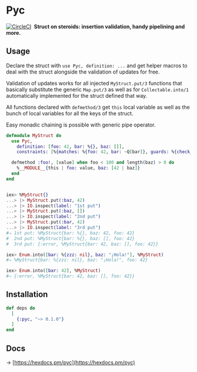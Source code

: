 # Pyc

[![CircleCI](https://circleci.com/gh/am-kantox/pyc.svg?style=svg)](https://circleci.com/gh/am-kantox/pyc)  **Struct on steroids: insertion validation, handy pipelining and more.**

## Usage

Declare the struct with `use Pyc, definition: ...` and get helper macros
to deal with the struct alongside the validation of updates for free.

Validation of updates works for all injected `MyStruct.put/3` functions that
basically substitute the generic `Map.put/3` as well as for `Collectable.into/1`
automatically implemented for the struct defined that way.

All functions declared with `defmethod/3` get `this` local variable as well as
the bunch of local variables for all the keys of the struct.

Easy monadic chaining is possible with generic pipe operator.

```elixir
defmodule MyStruct do
  use Pyc,
    definition: [foo: 42, bar: %{}, baz: []],
    constraints: [%{matches: %{foo: 42, bar: ~Q[bar]}, guards: %{check_bar: "is_map(bar)"}}]

  defmethod :foo!, [value] when foo < 100 and length(baz) > 0 do
    %__MODULE__{this | foo: value, baz: [42 | baz]}
  end
end


iex> %MyStruct{}
...> |> MyStruct.put(:baz, 42)
...> |> IO.inspect(label: "1st put")
...> |> MyStruct.put(:baz, [])
...> |> IO.inspect(label: "2nd put")
...> |> MyStruct.put(:bar, 42)
...> |> IO.inspect(label: "3rd put")
#⇒ 1st put: %MyStruct{bar: %{}, baz: 42, foo: 42}
#  2nd put: %MyStruct{bar: %{}, baz: [], foo: 42}
#  3rd put: {:error, %MyStruct{bar: 42, baz: [], foo: 42}}

iex> Enum.into([bar: %{zzz: nil}, baz: "¡Hola!"], %MyStruct)
#⇒ %MyStruct{bar: %{zzz: nil}, baz: "¡Hola!", foo: 42}

iex> Enum.into([bar: 42], %MyStruct)
#⇒ {:error, %MyStruct{bar: 42, baz: [], foo: 42}}
```

## Installation

```elixir
def deps do
  [
    {:pyc, "~> 0.1.0"}
  ]
end
```

## Docs

→ [https://hexdocs.pm/pyc](https://hexdocs.pm/pyc)
